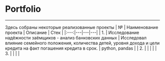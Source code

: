 # Portfolio
---
Здесь собраны некоторые реализованные проекты
| № | Наименование проекта | Описание | Стек |
|:---:|---|---|---|
| 1. | Исследование надёжности заёмщиков - анализ банковских данных | Исследовал влияние семейного положения, количества детей, уровня дохода и цели кредита на факт погашения кредита в срок.  | python, pandas |
| 2. |  |  |  |
| 3. |  |  |  |
